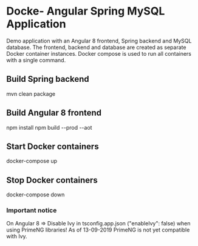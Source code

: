 # Docke- Angular Spring MySQL Application
Demo application with an Angular 8 frontend, Spring backend and MySQL database.
The frontend, backend and database are created as separate Docker container instances.
Docker compose is used to run all containers with a single command.

## Build Spring backend
mvn clean package

## Build Angular 8 frontend
npm install
npm build --prod --aot

## Start Docker containers
docker-compose up

## Stop Docker containers
docker-compose down

### Important notice
On Angular 8 => Disable Ivy in tsconfig.app.json ("enableIvy": false) when using PrimeNG libraries!
As of 13-09-2019 PrimeNG is not yet compatible with Ivy.